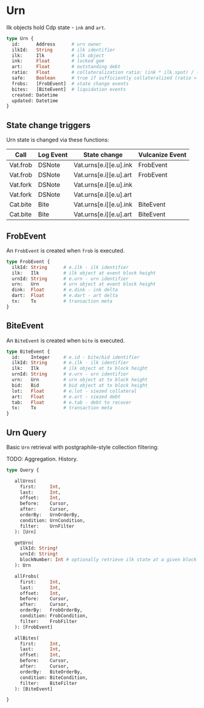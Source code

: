 # Urn

Ilk objects hold Cdp state - `ink` and `art`.

```graphql
type Urn {
  id:      Address      # urn owner
  ilkId:   String       # ilk identifier
  ilk:     Ilk          # ilk object
  ink:     Float        # locked gem
  art:     Float        # outstanding debt
  ratio:   Float        # collateralization ratio: (ink * ilk.spot) / (art * ilk.rate)
  safe:    Boolean      # true if sufficiently collateralized (ratio > 1)
  frobs:   [FrobEvent]  # state change events
  bites:   [BiteEvent]  # liquidation events
  created: Datetime
  updated: Datetime
}
```

## State change triggers

Urn state is changed via these functions:

| Call           | Log Event | State change           | Vulcanize Event |
| -------------- | --------- | ---------------------- | --------------- |
| Vat.frob       | DSNote    | Vat.urns[e.i][e.u].ink | FrobEvent       |
| Vat.frob       | DSNote    | Vat.urns[e.i][e.u].art | FrobEvent       |
| Vat.fork       | DSNote    | Vat.urns[e.i][e.u].ink |                 |
| Vat.fork       | DSNote    | Vat.urns[e.i][e.u].art |                 |
| Cat.bite       | Bite      | Vat.urns[e.i][e.u].ink | BiteEvent       |
| Cat.bite       | Bite      | Vat.urns[e.i][e.u].art | BiteEvent       |

## FrobEvent

An `FrobEvent` is created when `frob` is executed.

```graphql
type FrobEvent {
  ilkId: String      # e.ilk - ilk identifier
  ilk:   Ilk         # ilk object at event block height
  urnId: String      # e.urn - urn identifier
  urn:   Urn         # urn object at event block height
  dink:  Float       # e.dink - ink delta
  dart:  Float       # e.dart - art delta
  tx:    Tx          # transaction meta
}
```

## BiteEvent

An `BiteEvent` is created when `bite` is executed.

```graphql
type BiteEvent {
  id:    Integer     # e.id - bite/bid identifier
  ilkId: String      # e.ilk - ilk identifier
  ilk:   Ilk         # ilk object at tx block height
  urnId: String      # e.urn - urn identifier
  urn:   Urn         # urn object at tx block height
  bid:   Bid         # bid object at tx block height
  lot:   Float       # e.lot - siezed collateral
  art:   Float       # e.art - siezed debt
  tab:   Float       # e.tab - debt to recover
  tx:    Tx          # transaction meta
}
```

## Urn Query

Basic `Urn` retrieval with postgraphile-style collection filtering:

TODO: Aggregation. History.

```graphql
type Query {

   allUrns(
     first:     Int,
     last:      Int,
     offset:    Int,
     before:    Cursor,
     after:     Cursor,
     orderBy:   UrnOrderBy,
     condition: UrnCondition,
     filter:    UrnFilter
   ): [Urn]

   getUrn(
     ilkId: String!
     urnId: String!
     blockNumber: Int # optionally retrieve ilk state at a given block height
   ): Urn

   allFrobs(
     first:     Int,
     last:      Int,
     offset:    Int,
     before:    Cursor,
     after:     Cursor,
     orderBy:   FrobOrderBy,
     condition: FrobCondition,
     filter:    FrobFilter
   ): [FrobEvent]

   allBites(
     first:     Int,
     last:      Int,
     offset:    Int,
     before:    Cursor,
     after:     Cursor,
     orderBy:   BiteOrderBy,
     condition: BiteCondition,
     filter:    BiteFilter
   ): [BiteEvent]

}
```
